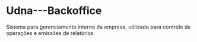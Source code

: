 # Udna---Backoffice
Sistema para gerenciamento interno da empresa, utilizado para controle de operações e emissões de relatórios
